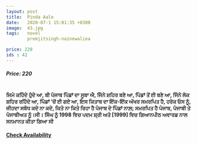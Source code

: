 ```yaml
---
layout: post
title:  Pinda Aale
date:   2020-07-1 15:01:35 +0300
image:  43.jpg
tags:   novel
        premjitsingh-nainewaliea

price: 220
ids : 42
---
```



<h5>Price: 220</h5><br>
<strong>
ਜਿਮੇ ਕਹਿੰਦੇ ਹੁੰਦੇ ਆ, ਬੀ ਪੰਜਾਬ ਪਿੰਡਾਂ ਦਾ ਸੂਬਾ ਐ, ਜਿੰਨੇ ਸ਼ਹਿਰ ਬਣੇ ਆ, ਪਿੰਡਾਂ ਤੋਂ ਈ ਬਣੇ ਆ, ਜਿੰਨੇ ਲੋਕ ਸ਼ਹਿਰ ਰਹਿੰਦੇ ਆ, ਪਿੰਡਾਂ ‘ਚੋਂ ਈ ਗਏ ਆ, ਇਸ ਕਿਤਾਬ ਦਾ ਇੱਕ-ਇੱਕ ਅੱਖਰ ਸਮਰਪਿਤ ਹੈ, ਹਰੇਕ ਓਸ ਨੂੰ, ਜੀਹਦਾ ਸਬੰਧ ਕਦੇ ਨਾ ਕਦੇ, ਕਿਤੇ ਨਾ ਕਿਤੇ ਰਿਹਾ ਹੈ ਪੰਜਾਬ ਦੇ ਪਿੰਡਾਂ ਨਾਲ਼; ਸਮਰਪਿਤ ਹੈ ਪੰਜਾਬ, ਪੰਜਾਬੀ ਤੇ ਪੰਜਾਬੀਅਤ ਨੂੰ।ਸੀ।  ਸਿੰਘ ਨੂੰ 1998 ਵਿਚ ਪਦਮ ਸ਼੍ਰੀ ਅਤੇ [1999] ਵਿਚ ਗਿਆਨਪੀਠ ਅਵਾਰਡ ਨਾਲ ਸਨਮਾਨਤ ਕੀਤਾ ਗਿਆ ਸੀ
</strong>
<h4><a class="add-cart cart1" href="{{ site.baseurl }}/books#42"><b>Check Availability</b></a></h4>






<body>
 <script src="{{ site.baseurl }}/js/main.js"></script>
 </body>